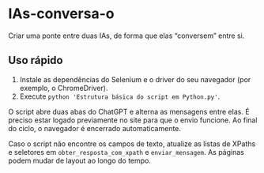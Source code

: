 # IAs-conversa-o
Criar uma ponte entre duas IAs, de forma que elas “conversem” entre si.

## Uso rápido

1. Instale as dependências do Selenium e o driver do seu navegador (por exemplo, o ChromeDriver).
2. Execute `python 'Estrutura básica do script em Python.py'`.

O script abre duas abas do ChatGPT e alterna as mensagens entre elas. É preciso
estar logado previamente no site para que o envio funcione. Ao final do ciclo,
o navegador é encerrado automaticamente.

Caso o script não encontre os campos de texto, atualize as listas de XPaths e
seletores em `obter_resposta_com_xpath` e `enviar_mensagem`. As páginas podem
mudar de layout ao longo do tempo.